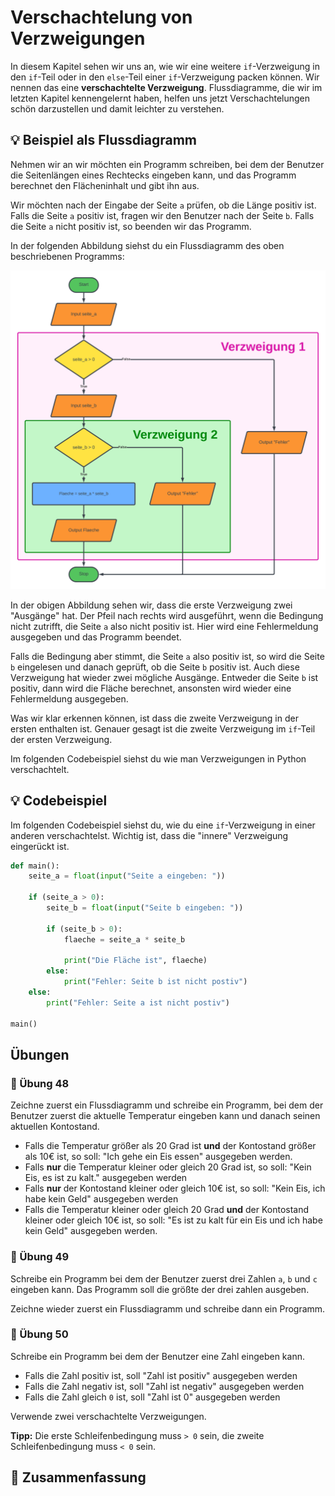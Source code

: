 # Verschachtelung von Verzweigungen

In diesem Kapitel sehen wir uns an, wie wir eine weitere `if`-Verzweigung
in den `if`-Teil oder in den `else`-Teil einer `if`-Verzweigung packen können.
Wir nennen das eine **verschachtelte Verzweigung**.
Flussdiagramme, die wir im letzten Kapitel kennengelernt haben,
helfen uns jetzt Verschachtelungen schön darzustellen und
damit leichter zu verstehen.

## 💡 Beispiel als Flussdiagramm

Nehmen wir an wir möchten ein Programm schreiben,
bei dem der Benutzer die Seitenlängen eines Rechtecks eingeben kann,
und das Programm berechnet den Flächeninhalt und gibt ihn aus.

Wir möchten nach der Eingabe der Seite `a` prüfen, ob die Länge positiv ist.
Falls die Seite `a` positiv ist, fragen wir den Benutzer nach der Seite `b`.
Falls die Seite `a` nicht positiv ist, so beenden wir das Programm.

In der folgenden Abbildung siehst du ein Flussdiagramm des oben
beschriebenen Programms:

![Flussdiagramm zur Berechnung des Flächeninhalts eines Rechtecks](./images/beispiel4.png)

In der obigen Abbildung sehen wir, dass die erste Verzweigung zwei "Ausgänge" hat.
Der Pfeil nach rechts wird ausgeführt, wenn die Bedingung nicht zutrifft,
die Seite `a` also nicht positiv ist. Hier wird eine Fehlermeldung ausgegeben und
das Programm beendet.

Falls die Bedingung aber stimmt, die Seite `a` also positiv ist, so wird die Seite `b`
eingelesen und danach geprüft, ob die Seite `b` positiv ist.
Auch diese Verzweigung hat wieder zwei mögliche Ausgänge.
Entweder die Seite `b` ist positiv, dann wird die Fläche berechnet,
ansonsten wird wieder eine Fehlermeldung ausgegeben.

Was wir klar erkennen können, ist dass die zweite Verzweigung in der ersten enthalten ist.
Genauer gesagt ist die zweite Verzweigung im `if`-Teil der ersten Verzweigung.

Im folgenden Codebeispiel siehst du wie man Verzweigungen in Python verschachtelt.

## 💡 Codebeispiel

Im folgenden Codebeispiel siehst du,
wie du eine `if`-Verzweigung in einer anderen verschachtelst.
Wichtig ist, dass die "innere" Verzweigung eingerückt ist.

```python
def main():
    seite_a = float(input("Seite a eingeben: "))

    if (seite_a > 0):
        seite_b = float(input("Seite b eingeben: "))

        if (seite_b > 0):
            flaeche = seite_a * seite_b

            print("Die Fläche ist", flaeche)
        else:
            print("Fehler: Seite b ist nicht postiv")
    else:
        print("Fehler: Seite a ist nicht postiv")

main()
```


## Übungen

### 📝 Übung 48

Zeichne zuerst ein Flussdiagramm und schreibe ein Programm,
bei dem der Benutzer zuerst die aktuelle Temperatur
eingeben kann und danach seinen aktuellen Kontostand.

* Falls die Temperatur größer als 20 Grad ist **und** der Kontostand größer als 10€ ist,
so soll: "Ich gehe ein Eis essen" ausgegeben werden.
* Falls **nur** die Temperatur kleiner oder gleich 20 Grad ist, so soll:
"Kein Eis, es ist zu kalt." ausgegeben werden
* Falls **nur** der Kontostand kleiner oder gleich 10€ ist, so soll:
"Kein Eis, ich habe kein Geld" ausgegeben werden
* Falls die Temperatur kleiner oder gleich 20 Grad
**und** der Kontostand kleiner oder gleich 10€ ist,
so soll: "Es ist zu kalt für ein Eis und ich habe kein Geld" ausgegeben werden.

### 📝 Übung 49

Schreibe ein Programm bei dem der Benutzer zuerst drei Zahlen `a`, `b` und `c` eingeben kann.
Das Programm soll die größte der drei zahlen ausgeben.

Zeichne wieder zuerst ein Flussdiagramm und schreibe dann ein Programm.

### 📝 Übung 50

Schreibe ein Programm bei dem der Benutzer eine Zahl eingeben kann.

* Falls die Zahl positiv ist, soll "Zahl ist positiv" ausgegeben werden
* Falls die Zahl negativ ist, soll "Zahl ist negativ" ausgegeben werden
* Falls die Zahl gleich `0` ist, soll "Zahl ist 0" ausgegeben werden

Verwende zwei verschachtelte Verzweigungen.

**Tipp:** Die erste Schleifenbedingung muss `> 0` sein,
die zweite Schleifenbedingung muss `< 0` sein.


## 🧭 Zusammenfassung



















